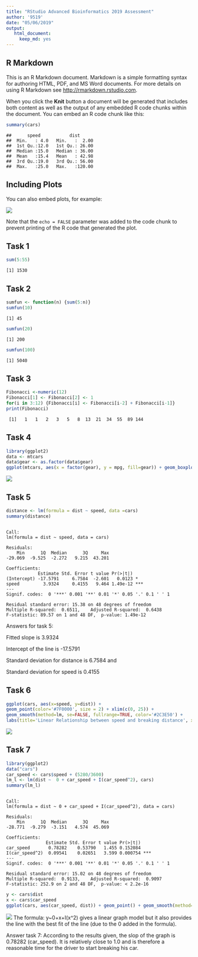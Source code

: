 ```yaml
---
title: "RStudio Advanced Bioinformatics 2019 Assessment"
author: '9519'
date: "05/06/2019"
output: 
   html_document:
     keep_md: yes
---
```




## R Markdown

This is an R Markdown document. Markdown is a simple formatting syntax for authoring HTML, PDF, and MS Word documents. For more details on using R Markdown see <http://rmarkdown.rstudio.com>.

When you click the **Knit** button a document will be generated that includes both content as well as the output of any embedded R code chunks within the document. You can embed an R code chunk like this:


```r
summary(cars)
```

```
##      speed           dist       
##  Min.   : 4.0   Min.   :  2.00  
##  1st Qu.:12.0   1st Qu.: 26.00  
##  Median :15.0   Median : 36.00  
##  Mean   :15.4   Mean   : 42.98  
##  3rd Qu.:19.0   3rd Qu.: 56.00  
##  Max.   :25.0   Max.   :120.00
```

## Including Plots

You can also embed plots, for example:

![](RStudio_Advanced_Bioinformatics_2019_assessment_files/figure-html/pressure-1.png)<!-- -->

Note that the `echo = FALSE` parameter was added to the code chunk to prevent printing of the R code that generated the plot.


## Task 1

```r
sum(5:55)
```

```
[1] 1530
```


## Task 2

```r
sumfun <- function(n) {sum(5:n)}
sumfun(10)
```

```
[1] 45
```

```r
sumfun(20)
```

```
[1] 200
```

```r
sumfun(100)
```

```
[1] 5040
```


## Task 3

```r
Fibonacci <-numeric(12)
Fibonacci[1] <- Fibonacci[2] <- 1
for(i in 3:12) {Fibonacci[i] <- Fibonacci[i-2] + Fibonacci[i-1]}
print(Fibonacci)
```

```
 [1]   1   1   2   3   5   8  13  21  34  55  89 144
```


## Task 4

```r
library(ggplot2)
data <- mtcars
data$gear <- as.factor(data$gear)
ggplot(mtcars, aes(x = factor(gear), y = mpg, fill=gear)) + geom_boxplot()
```

![](RStudio_Advanced_Bioinformatics_2019_assessment_files/figure-html/unnamed-chunk-4-1.png)<!-- -->


## Task 5

```r
distance <- lm(formula = dist ~ speed, data =cars)
summary(distance)
```

```

Call:
lm(formula = dist ~ speed, data = cars)

Residuals:
    Min      1Q  Median      3Q     Max 
-29.069  -9.525  -2.272   9.215  43.201 

Coefficients:
            Estimate Std. Error t value Pr(>|t|)    
(Intercept) -17.5791     6.7584  -2.601   0.0123 *  
speed         3.9324     0.4155   9.464 1.49e-12 ***
---
Signif. codes:  0 '***' 0.001 '**' 0.01 '*' 0.05 '.' 0.1 ' ' 1

Residual standard error: 15.38 on 48 degrees of freedom
Multiple R-squared:  0.6511,	Adjusted R-squared:  0.6438 
F-statistic: 89.57 on 1 and 48 DF,  p-value: 1.49e-12
```
Answers for task 5:

Fitted slope is 3.9324

Intercept of the line is -17.5791

Standard deviation for distance is 6.7584 and 

Standard deviation for speed is 0.4155


## Task 6

```r
ggplot(cars, aes(x=speed, y=dist)) + 
geom_point(color='#7F0000', size = 2) + xlim(c(0, 25)) + 
geom_smooth(method=lm, se=FALSE, fullrange=TRUE, color='#2C3E50') + 
labs(title='Linear Relationship between speed and breaking distance', x='Speed (mph)', y='Breaking Distance (ft)')
```

![](RStudio_Advanced_Bioinformatics_2019_assessment_files/figure-html/unnamed-chunk-6-1.png)<!-- -->


## Task 7

```r
library(ggplot2)
data("cars")
car_speed <- cars$speed + (5280/3600)
lm_l <- lm(dist ~  0 + car_speed + I(car_speed^2), cars)
summary(lm_l) 
```

```

Call:
lm(formula = dist ~ 0 + car_speed + I(car_speed^2), data = cars)

Residuals:
    Min      1Q  Median      3Q     Max 
-28.771  -9.279  -3.151   4.574  45.069 

Coefficients:
               Estimate Std. Error t value Pr(>|t|)    
car_speed       0.78282    0.53790   1.455 0.152084    
I(car_speed^2)  0.09541    0.02651   3.599 0.000754 ***
---
Signif. codes:  0 '***' 0.001 '**' 0.01 '*' 0.05 '.' 0.1 ' ' 1

Residual standard error: 15.02 on 48 degrees of freedom
Multiple R-squared:  0.9133,	Adjusted R-squared:  0.9097 
F-statistic: 252.9 on 2 and 48 DF,  p-value: < 2.2e-16
```

```r
y <- cars$dist
x <- cars$car_speed
ggplot(cars, aes(car_speed, dist)) + geom_point() + geom_smooth(method='lm', formula="y~0+x+I(x^2)") + labs(title = "The average reaction time for driver to start breaking", x="Car Speed in seconds", y="Distance (ft)")
```

![](RStudio_Advanced_Bioinformatics_2019_assessment_files/figure-html/unnamed-chunk-7-1.png)<!-- -->
The formula: y~0+x+I(x^2) gives a linear graph model but it also provides the line with the best fit of the line (due to the 0 added in the formula).

Answer task 7: According to the results given, the slop of the graph is 0.78282 (car_speed). It is relatively close to 1.0 and is therefore a reasonable time for the driver to start breaking his car.
